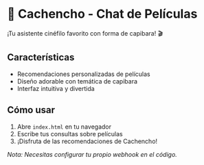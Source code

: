   # 🐾 Cachencho - Chat de Películas

¡Tu asistente cinéfilo favorito con forma de capibara! 🎬

## Características
- Recomendaciones personalizadas de películas
- Diseño adorable con temática de capibara
- Interfaz intuitiva y divertida

## Cómo usar
1. Abre `index.html` en tu navegador
2. Escribe tus consultas sobre películas
3. ¡Disfruta de las recomendaciones de Cachencho!

*Nota: Necesitas configurar tu propio webhook en el código.*
